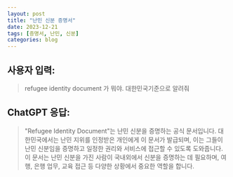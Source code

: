 ```yaml
---
layout: post
title: "난민 신분 증명서"
date: 2023-12-21
tags: [증명서, 난민, 신분]
categories: blog
---
```


## 사용자 입력:
> refugee identity document 가 뭐야. 대한민국기준으로 알려줘

## ChatGPT 응답:
> "Refugee Identity Document"는 난민 신분을 증명하는 공식 문서입니다. 대한민국에서는 난민 지위를 인정받은 개인에게 이 문서가 발급되며, 이는 그들이 난민 신분임을 증명하고 일정한 권리와 서비스에 접근할 수 있도록 도와줍니다. 이 문서는 난민 신분을 가진 사람이 국내외에서 신분을 증명하는 데 필요하며, 여행, 은행 업무, 교육 접근 등 다양한 상황에서 중요한 역할을 합니다.


